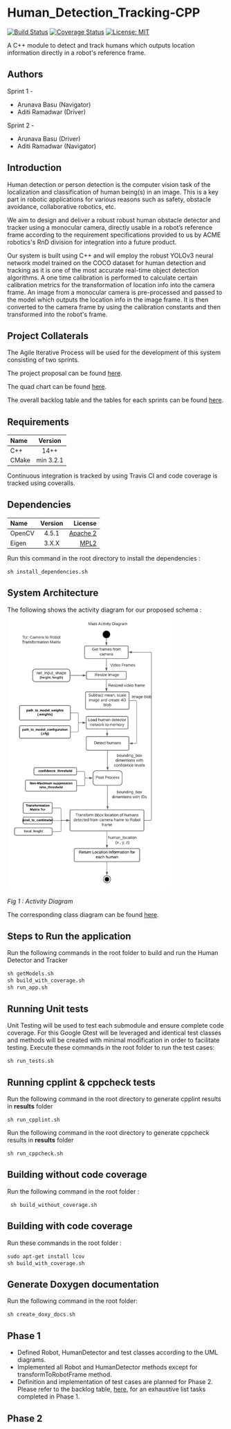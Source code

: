 
  
# Human_Detection_Tracking-CPP
[![Build Status](https://app.travis-ci.com/llDev-Rootll/Human_Detection_Tracking-CPP.svg?branch=master)](https://app.travis-ci.com/llDev-Rootll/Human_Detection_Tracking-CPP)
[![Coverage Status](https://coveralls.io/repos/github/llDev-Rootll/Human_Detection_Tracking-CPP/badge.svg?branch=master)](https://coveralls.io/github/llDev-Rootll/Human_Detection_Tracking-CPP?branch=master)
[![License: MIT](https://img.shields.io/badge/License-MIT-blue.svg)](https://opensource.org/licenses/MIT)

A C++ module to detect and track humans which outputs location information directly in a robot's reference frame.

## Authors
Sprint 1 -
 - Arunava Basu (Navigator)
 - Aditi Ramadwar (Driver)

Sprint 2 -
 - Arunava Basu (Driver)
 - Aditi Ramadwar (Navigator)
## Introduction
Human detection or person detection is the computer vision task of the localization and classification of human being(s) in an image. This is a key part in robotic applications for various reasons such as safety, obstacle avoidance, collaborative robotics, etc. 

We aim to design and deliver a robust  robust human obstacle detector and tracker using a monocular camera, directly usable in a robot’s reference frame according to the requirement specifications provided to us by ACME robotics's RnD division for integration into a future product.

Our system is built using C++ and will employ the robust YOLOv3 neural network model trained on the COCO dataset for human detection and tracking as it is one of the most accurate real-time object detection algorithms. A one time calibration is performed to calculate certain calibration metrics for the transformation of location info into the camera frame. An image from a monocular camera is pre-processed and passed to the model which outputs the location info in the image frame. It is then converted to the camera frame by using the calibration constants and then transformed into the robot's frame.

## Project Collaterals
The Agile Iterative Process will be used for the development of this system consisting of two sprints.

The project proposal can be found [here](https://github.com/llDev-Rootll/Human_Detection_Tracking-CPP/blob/development/assets/Human%20Detector%20%26%20Tracker%20-%20Proposal.pdf).

The quad chart can be found [here](https://github.com/llDev-Rootll/Human_Detection_Tracking-CPP/blob/development/assets/Quad_Chart.pdf).

The overall backlog table and the tables for each sprints can be found [here](https://docs.google.com/spreadsheets/d/1tjJKUd9B4bBSYAHnrwuMjWNl_lUBmqeB6lw7iTNKZSg/edit?usp=sharing).

## Requirements
| Name | Version | 
| :---         |     :---:      |    
| C++   | 14++     | 
| CMake   | min 3.2.1     | 

Continuous integration is tracked by using Travis CI and code coverage is tracked using coveralls. 
## Dependencies

| Name | Version | License |
| :---         |     :---:      |          ---: |
| OpenCV   | 4.5.1     | [Apache 2](https://github.com/opencv/opencv/blob/master/LICENSE)    |
| Eigen     | 3.X.X       | [MPL2](https://www.mozilla.org/en-US/MPL/2.0/FAQ/)      |

Run this command in the root directory to install the dependencies : 
```
sh install_dependencies.sh
```

## System Architecture 
The following shows the activity diagram for our proposed schema : 
<img alt="activity" src="assets/activity.png" width="75%" />

*Fig 1 :  Activity Diagram*

The corresponding class diagram can be found [here](https://github.com/llDev-Rootll/Human_Detection_Tracking-CPP/blob/development/UML/revised/Revised_Class_Diagram.pdf).
## Steps to Run the application
Run the following commands in the root folder to build and run the Human Detector and Tracker

    sh getModels.sh
    sh build_with_coverage.sh
    sh run_app.sh

## Running Unit tests
Unit Testing will be used to test each submodule and ensure complete code coverage. For this Google Gtest will be leveraged and identical test classes and methods will be created with minimal modification in order to facilitate testing.
Execute these commands in the root folder to run the test cases: 
```
sh run_tests.sh
```
## Running cpplint & cppcheck tests
Run the following command in the root directory to generate cpplint results in **results** folder

    sh run_cpplint.sh
 
Run the following command in the root directory to generate cppcheck results in **results** folder

    sh run_cppcheck.sh

## Building without code coverage
Run the following command in the root folder : 
```
 sh build_without_coverage.sh
```
## Building with code coverage

Run these commands in the root folder : 
```
sudo apt-get install lcov
sh build_with_coverage.sh
```
## Generate Doxygen documentation
Run the following command in the root folder:

    sh create_doxy_docs.sh

## Phase 1

 - Defined Robot, HumanDetector and test classes according to the UML diagrams.
 - Implemented all Robot and HumanDetector methods except for transformToRobotFrame method.
 - Definition and implementation of test cases are planned for Phase 2.
 Please refer to the backlog table, [here](https://docs.google.com/spreadsheets/d/1tjJKUd9B4bBSYAHnrwuMjWNl_lUBmqeB6lw7iTNKZSg/edit?usp=sharing), for an exhaustive list tasks completed in Phase 1.
## Phase 2
